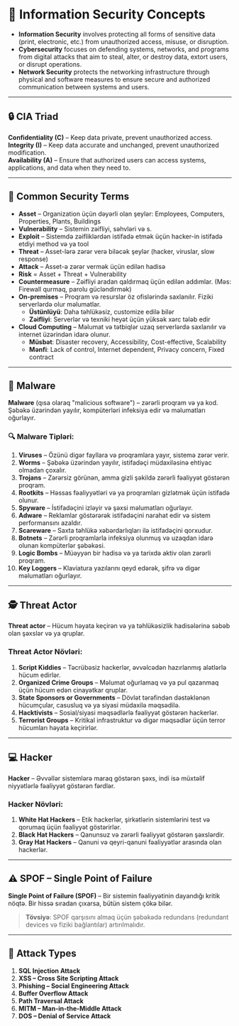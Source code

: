 # 🔐 Information Security Concepts

- **Information Security** involves protecting all forms of sensitive data (print, electronic, etc.) from unauthorized access, misuse, or disruption.
- **Cybersecurity** focuses on defending systems, networks, and programs from digital attacks that aim to steal, alter, or destroy data, extort users, or disrupt operations.
- **Network Security** protects the networking infrastructure through physical and software measures to ensure secure and authorized communication between systems and users.

---

## 🔒 CIA Triad

**Confidentiality (C)** – Keep data private, prevent unauthorized access.  
**Integrity (I)** – Keep data accurate and unchanged, prevent unauthorized modification.  
**Availability (A)** – Ensure that authorized users can access systems, applications, and data when they need to.

---

## 🧠 Common Security Terms

- **Asset** – Organization üçün dəyərli olan şeylər: Employees, Computers, Properties, Plants, Buildings  
- **Vulnerability** – Sistemin zəifliyi, səhvləri və s.  
- **Exploit** – Sistemdə zəifliklərdən istifadə etmək üçün hacker-in istifadə etdiyi method və ya tool  
- **Threat** – Asset-lərə zərər verə biləcək şeylər (hacker, viruslar, slow response)  
- **Attack** – Asset-ə zərər vermək üçün edilən hadisə  
- **Risk** = Asset + Threat + Vulnerability  
- **Countermeasure** – Zəifliyi aradan qaldırmaq üçün edilən addımlar. (Məs: Firewall qurmaq, parolu gücləndirmək)  
- **On-premises** – Proqram və resurslar öz ofislərində saxlanılır. Fiziki serverlərdə olur məlumatlar.  
  - **Üstünlüyü**: Daha təhlükəsiz, customize edilə bilər  
  - **Zəifliyi**: Serverlər və texniki heyət üçün yüksək xərc tələb edir  
- **Cloud Computing** – Məlumat və tətbiqlər uzaq serverlərdə saxlanılır və internet üzərindən idarə olunur.  
  - **Müsbət**: Disaster recovery, Accessibility, Cost-effective, Scalability  
  - **Mənfi**: Lack of control, Internet dependent, Privacy concern, Fixed contract

---

## 🦠 Malware

**Malware** (qısa olaraq "malicious software") – zərərli proqram və ya kod. Şəbəkə üzərindən yayılır, kompüterləri infeksiya edir və məlumatları oğurlayır.

### 🔍 Malware Tipləri:

1. **Viruses** – Özünü digər fayllara və proqramlara yayır, sistemə zərər verir.  
2. **Worms** – Şəbəkə üzərindən yayılır, istifadəçi müdaxiləsinə ehtiyac olmadan çoxalır.  
3. **Trojans** – Zərərsiz görünən, amma gizli şəkildə zərərli fəaliyyət göstərən proqram.  
4. **Rootkits** – Həssas fəaliyyətləri və ya proqramları gizlətmək üçün istifadə olunur.  
5. **Spyware** – İstifadəçini izləyir və şəxsi məlumatları oğurlayır.  
6. **Adware** – Reklamlar göstərərək istifadəçini narahat edir və sistem performansını azaldır.  
7. **Scareware** – Saxta təhlükə xəbərdarlıqları ilə istifadəçini qorxudur.  
8. **Botnets** – Zərərli proqramlarla infeksiya olunmuş və uzaqdan idarə olunan kompüterlər şəbəkəsi.  
9. **Logic Bombs** – Müəyyən bir hadisə və ya tarixdə aktiv olan zərərli proqram.  
10. **Key Loggers** – Klaviatura yazılarını qeyd edərək, şifrə və digər məlumatları oğurlayır.

---

## 🕵️ Threat Actor

**Threat actor** – Hücum həyata keçirən və ya təhlükəsizlik hadisələrinə səbəb olan şəxslər və ya qruplar.

### Threat Actor Növləri:

1. **Script Kiddies** – Təcrübəsiz hackerlər, əvvəlcədən hazırlanmış alətlərlə hücum edirlər.  
2. **Organized Crime Groups** – Məlumat oğurlamaq və ya pul qazanmaq üçün hücum edən cinayətkar qruplar.  
3. **State Sponsors or Governments** – Dövlət tərəfindən dəstəklənən hücumçular, casusluq və ya siyasi müdaxilə məqsədilə.  
4. **Hacktivists** – Sosial/siyasi məqsədlərlə fəaliyyət göstərən hackerlər.  
5. **Terrorist Groups** – Kritikal infrastruktur və digər məqsədlər üçün terror hücumları həyata keçirirlər.

---

## 💻 Hacker

**Hacker** – Əvvəllər sistemlərə maraq göstərən şəxs, indi isə müxtəlif niyyətlərlə fəaliyyət göstərən fərdlər.

### Hacker Növləri:

1. **White Hat Hackers** – Etik hackerlər, şirkətlərin sistemlərini test və qorumaq üçün fəaliyyət göstərirlər.  
2. **Black Hat Hackers** – Qanunsuz və zərərli fəaliyyət göstərən şəxslərdir.  
3. **Gray Hat Hackers** – Qanuni və qeyri-qanuni fəaliyyətlər arasında olan hackerlər.

---

## ⚠️ SPOF – Single Point of Failure

**Single Point of Failure (SPOF)** – Bir sistemin fəaliyyətinin dayandığı kritik nöqtə. Bir hissə sıradan çıxarsa, bütün sistem çökə bilər.

> **Tövsiyə**: SPOF qarşısını almaq üçün şəbəkədə redundans (redundant devices və fiziki bağlantılar) artırılmalıdır.

---

## 🚨 Attack Types

1. **SQL Injection Attack**  
2. **XSS – Cross Site Scripting Attack**  
3. **Phishing – Social Engineering Attack**  
4. **Buffer Overflow Attack**  
5. **Path Traversal Attack**  
6. **MITM – Man-in-the-Middle Attack**  
7. **DOS – Denial of Service Attack**
